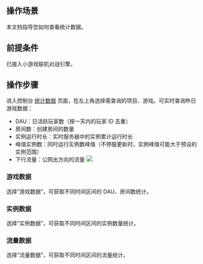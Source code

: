 ## 操作场景
本文档指导您如何查看统计数据。

## 前提条件
已接入小游戏联机对战引擎。


## 操作步骤
进入控制台 [统计数据](https://console.cloud.tencent.com/mgobe/stat) 页面，在左上角选择需查询的项目、游戏。可实时查询昨日游戏数据：
- DAU：日活跃玩家数（按一天内的玩家 ID 去重）
- 房间数：创建房间的数量
- 实例运行时长：实时服务器中的实例累计运行时长
- 峰值实例数：同时运行实例数峰值（不停服更新时，实例峰值可能大于预设的实例范围）
- 下行流量：公网出方向的流量
![](https://main.qcloudimg.com/raw/4e3a2b50ff875037587854b1e60fca26.png)

### 游戏数据
选择“游戏数据”，可获取不同时间区间的 DAU、房间数统计。


### 实例数据
选择“实例数据”，可获取不同时间区间的实例数量统计。


### 流量数据

选择“流量数据”，可获取不同时间区间的流量统计。
